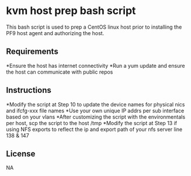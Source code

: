 # kvm host prep bash script

This bash script is used to prep a CentOS linux host prior to installing 
the PF9 host agent and authorizing the host.  

## Requirements

*Ensure the host has internet connectivity 
*Run a yum update and ensure the host can communicate with public repos


## Instructions

*Modify the script at Step 10 to update the device names for physical nics and ifcfg-xxx file names
*Use your own unique IP addrs per sub interface based on your vlans 
*After customizing the script with the environmentals per host, scp the script to the host /tmp
*Modify the script at Step 13 if using NFS exports to reflect the ip and export path of your nfs server
line 138 & 147

## License

NA

